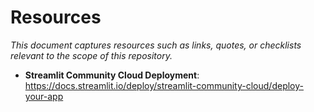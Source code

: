 # Resources

_This document captures resources such as links, quotes, or checklists relevant to the scope of this repository._


* __Streamlit Community Cloud Deployment__: <https://docs.streamlit.io/deploy/streamlit-community-cloud/deploy-your-app>
